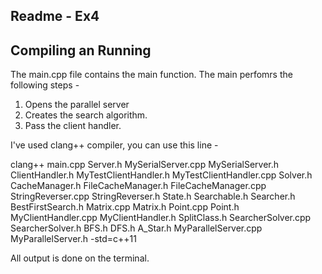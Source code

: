 Readme - Ex4
------------

Compiling an Running
--------------------

The main.cpp file contains the main function.
The main perfomrs the following steps - 
1. Opens the parallel server
2. Creates the search algorithm.
3. Pass the client handler.



I've used clang++ compiler, you can use this line - 

clang++ main.cpp Server.h MySerialServer.cpp MySerialServer.h ClientHandler.h MyTestClientHandler.h MyTestClientHandler.cpp Solver.h CacheManager.h FileCacheManager.h FileCacheManager.cpp StringReverser.cpp StringReverser.h State.h Searchable.h Searcher.h BestFirstSearch.h Matrix.cpp Matrix.h Point.cpp Point.h MyClientHandler.cpp MyClientHandler.h SplitClass.h SearcherSolver.cpp SearcherSolver.h BFS.h DFS.h A_Star.h MyParallelServer.cpp MyParallelServer.h -std=c++11

All output is done on the terminal.
